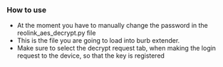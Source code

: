 ### How to use

- At the moment you have to manually change the password in the reolink_aes_decrypt.py file
- This is the file you are going to load into burb extender.
- Make sure to select the decrypt request tab, when making the login request to the device, so that the key is registered
